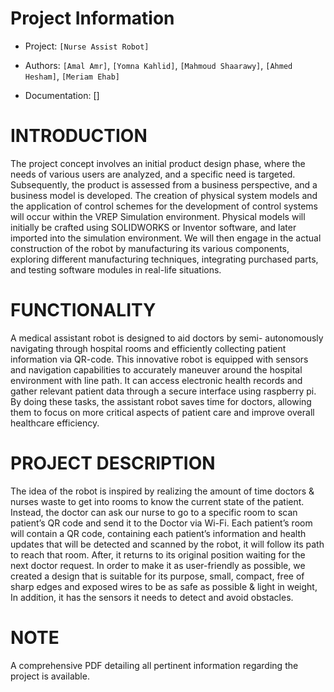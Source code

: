 # Project Information

- Project: `[Nurse Assist Robot]`

- Authors: `[Amal Amr]`, `[Yomna Kahlid]`, `[Mahmoud Shaarawy]`, `[Ahmed Hesham]`, `[Meriam Ehab]`
- Documentation: []

# INTRODUCTION

The project concept involves an initial product design phase, where the needs of various users are analyzed, and a specific need is targeted. Subsequently, the product is assessed from a business perspective, and a business model is developed.
The creation of physical system models and the application of control schemes for the development of control systems will occur within the VREP Simulation environment. Physical models will initially be crafted using SOLIDWORKS or Inventor software, and later imported into the simulation environment. We will then engage in the actual construction of the robot by manufacturing its various components, exploring different manufacturing techniques, integrating purchased parts, and testing software modules in real-life situations.

# FUNCTIONALITY

A medical assistant robot is designed to aid doctors by semi- autonomously navigating through hospital rooms and efficiently collecting patient information via QR-code. This innovative robot is equipped with sensors and navigation capabilities to accurately maneuver around the hospital environment with line path.
It can access electronic health records and gather relevant patient data through a secure interface using raspberry pi. By doing these tasks, the assistant robot saves time for doctors, allowing them to focus on more critical aspects of patient care and improve overall healthcare efficiency.

# PROJECT DESCRIPTION

The idea of the robot is inspired by realizing the amount of time doctors & nurses waste to get into rooms to know the current state of the patient. Instead, the doctor can ask our nurse to go to a specific room to scan patient’s QR code and send it to the Doctor via Wi-Fi. Each patient’s room will contain a QR code, containing each patient’s information and health updates that will be detected and scanned by the robot, it will follow its path to reach that room. After, it returns to its original position waiting for the next doctor request.
In order to make it as user-friendly as possible, we created a design that is suitable for its purpose, small, compact, free of sharp edges and exposed wires to be as safe as possible & light in weight, In addition, it has the sensors it needs to detect and avoid obstacles.

# NOTE 
  A comprehensive PDF detailing all pertinent information regarding the project is available.


